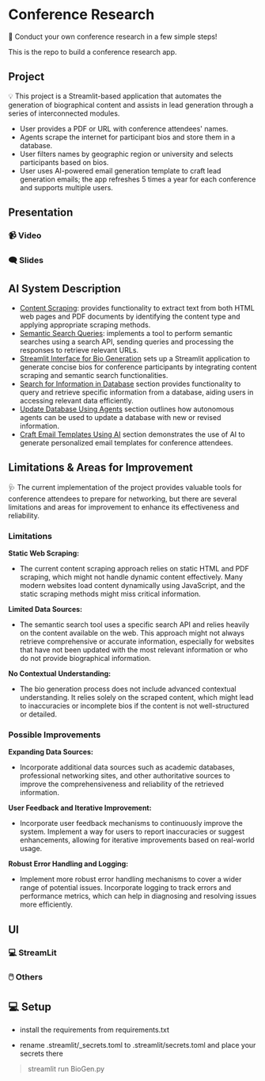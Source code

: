 # Conference Research
📶 Conduct your own conference research in a few simple steps!

This is the repo to build a conference research app.

## Project
💡 This project is a Streamlit-based application that automates the generation of biographical content and assists in lead generation through a series of interconnected modules.

- User provides a PDF or URL with conference attendees' names.
- Agents scrape the internet for participant bios and store them in a database.
- User filters names by geographic region or university and selects participants based on bios.
- User uses AI-powered email generation template to craft lead generation emails; the app refreshes 5 times a year for each conference and supports multiple users.

## Presentation
### 📹 Video 
### 🗨️ Slides 

## AI System Description

- [Content Scraping](https://github.com/natnew/Conference-Research/blob/main/con_research/src/modules/scrapping_module.py): provides functionality to extract text from both HTML web pages and PDF documents by identifying the content type and applying appropriate scraping methods.
- [Semantic Search Queries](https://github.com/natnew/Conference-Research/blob/main/con_research/src/modules/search_module.py): implements a tool to perform semantic searches using a search API, sending queries and processing the responses to retrieve relevant URLs.
- [Streamlit Interface for Bio Generation](https://github.com/natnew/Conference-Research/blob/main/BioGen.py) sets up a Streamlit application to generate concise bios for conference participants by integrating content scraping and semantic search functionalities.
- [Search for Information in Database](https://github.com/natnew/Conference-Research/blob/main/pages/2_RAG.py) section provides functionality to query and retrieve specific information from a database, aiding users in accessing relevant data efficiently.
- [Update Database Using Agents]() section outlines how autonomous agents can be used to update a database with new or revised information.
- [Craft Email Templates Using AI](https://github.com/natnew/Conference-Research/blob/main/pages/3_LeadGen.py) section demonstrates the use of AI to generate personalized email templates for conference attendees.


## Limitations & Areas for Improvement
🩺 The current implementation of the project provides valuable tools for conference attendees to prepare for networking, but there are several limitations and areas for improvement to enhance its effectiveness and reliability.

### Limitations

**Static Web Scraping:**
- The current content scraping approach relies on static HTML and PDF scraping, which might not handle dynamic content effectively. Many modern websites load content dynamically using JavaScript, and the static scraping methods might miss critical information.

**Limited Data Sources:**
- The semantic search tool uses a specific search API and relies heavily on the content available on the web. This approach might not always retrieve comprehensive or accurate information, especially for websites that have not been updated with the most relevant information or who do not provide biographical information.

**No Contextual Understanding:**
- The bio generation process does not include advanced contextual understanding. It relies solely on the scraped content, which might lead to inaccuracies or incomplete bios if the content is not well-structured or detailed.

### Possible Improvements
**Expanding Data Sources:**
- Incorporate additional data sources such as academic databases, professional networking sites, and other authoritative sources to improve the comprehensiveness and reliability of the retrieved information.

**User Feedback and Iterative Improvement:**
- Incorporate user feedback mechanisms to continuously improve the system. Implement a way for users to report inaccuracies or suggest enhancements, allowing for iterative improvements based on real-world usage.

**Robust Error Handling and Logging:**
- Implement more robust error handling mechanisms to cover a wider range of potential issues. Incorporate logging to track errors and performance metrics, which can help in diagnosing and resolving issues more efficiently.

## UI


### 💻 StreamLit


### 🖱️ Others

## 💻 Setup
- install the requirements from requirements.txt

- rename .streamlit/_secrets.toml to .streamlit/secrets.toml and place your secrets there

>streamlit run BioGen.py
